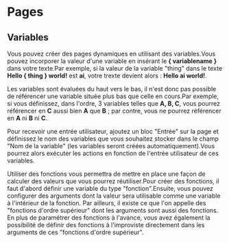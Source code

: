 # Pages

## Variables
Vous pouvez créer des pages dynamiques en utilisant des variables.Vous pouvez incorporer la valeur d'une variable en insérant le <b>{ variablename }</b> dans votre texte.Par exemple, si la valeur de la variable "thing" dans le texte <b>Hello { thing } world!</b> est <b>ai</b>, votre trexte devient alors : <b>Hello ai world!</b>.

Les variables sont évaluées du haut vers le bas, il n'est donc pas possible de référencer une variable située plus bas que celle en cours.Par exemple, si vous définissez, dans l'ordre, 3 variables telles que <b>A, B, C</b>, vous pourrez référencer en <b>C</b> aussi bien <b>A</b> que <b>B</b> ; par contre, vous ne pourrez référencer en <b>A</b> ni <b>B</b> ni <b>C</b>.

Pour recevoir une entrée utilisateur, ajoutez un bloc "Entrée" sur la page et définissez le nom des variables que vous souhaitez stocker dans le champ "Nom de la variable" (les variables seront créées automatiquement).Vous pourrez alors exécuter les actions en fonction de l'entrée utilisateur de ces variables.

Utiliser des fonctions vous permettra de mettre en place une façon de calculer des valeurs que vous pourrez réutiliser.Pour créer des fonctions, il faut d'abord définir une variable du type "fonction".Ensuite, vous pouvez configurer des arguments dont la valeur sera utilisable comme une variable à l'intérieur de la fonction. Par ailleurs, il existe ce que l'on appelle des "fonctions d'ordre supérieur" dont les arguments sont aussi des fonctions. En plus de paramétrer des fonctions à l'avance, vous avez également la possibilité de définir des fonctions à l'improviste directement dans les arguments de ces "fonctions d'ordre supérieur".
